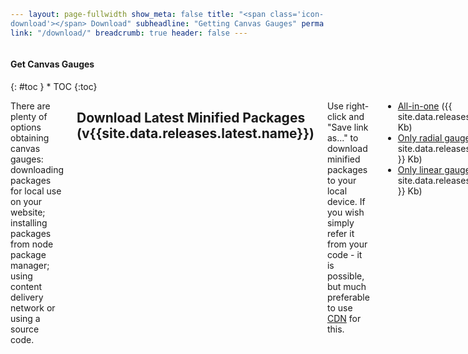 ```yaml
---
layout: page-fullwidth
show_meta: false
title: "<span class='icon-download'></span> Download"
subheadline: "Getting Canvas Gauges"
permalink: "/download/"
breadcrumb: true
header: false
---
```

<style>
code {
    white-space: normal !important;
    word-break: break-all !important;
}
</style>

<div class="row">
<div class="medium-4 medium-push-8 columns" markdown="1">
<div class="panel radius toc" markdown="1">
<h4>Get Canvas Gauges</h4>
{: #toc }
*  TOC
{:toc}
</div>
</div><!-- /.medium-4.columns -->

<div class="medium-8 medium-pull-4 columns" markdown="1">

There are plenty of options obtaining canvas gauges: downloading packages for local use on your website; installing packages from node package manager; using content delivery network or using a source code.

## Download Latest Minified Packages (v{{site.data.releases.latest.name}})

Use right-click and "Save link as..." to download minified packages to your local device. If you wish simply refer it from your code - it is possible, but much preferable to use [CDN](#loading-from-cdn) for this.

 * [All-in-one]({{site.url}}/download/latest/all/gauge.min.js) ({{ site.data.releases.latest.all.kb }} Kb)
 * [Only radial gauge]({{site.url}}/download/latest/radial/gauge.min.js) ({{ site.data.releases.latest.radial.kb }} Kb)
 * [Only linear gauge]({{site.url}}/download/latest/linear/gauge.min.js) ({{ site.data.releases.latest.linear.kb }} Kb)

[Older releases]({{site.url}}/old-releases/)

## Installing From NPM

 * All-in-one  
   ```$ npm install canvas-gauges```
 
 * Only radial gauge  
   ```$ npm install canvas-gauges@radial```

 * Only linear gauge  
   ```$ npm install canvas-gauges@linear```

## Loading From CDN
 * All-in-one  

~~~html
<script src="//cdn.rawgit.com/Mikhus/canvas-gauges/gh-pages/download/{{site.data.releases.latest.name}}/all/gauge.min.js"></script>
~~~
 
 * Only radial gauge  

~~~html
<script src="//cdn.rawgit.com/Mikhus/canvas-gauges/gh-pages/download/{{site.data.releases.latest.name}}/radial/gauge.min.js"></script>
~~~

 * Only linear gauge  

~~~html
<script src="//cdn.rawgit.com/Mikhus/canvas-gauges/gh-pages/download/{{site.data.releases.latest.name}}/linear/gauge.min.js"></script>
~~~


## Getting Canvas Gauges Sources

 * [Fork to your account on github](https://github.com/Mikhus/canvas-gauges)
 * Clone repository locally  
   ```$ git clone git@github.com:Mikhus/canvas-gauges.git```
   
## Other Related Packages

There are plenty of third-party packages available to use canvas-gauges as a components for a different frameworks. Please, refer to a corresponding repository for installation and usage details:

 - [Angular gauge components](https://github.com/MeetmeLeave/ng-canvas-gauges)
 - [VueJs gauge components](https://github.com/vue-bulma/canvas-gauges)

</div><!-- /.medium-8.columns -->
</div><!-- /.row -->
